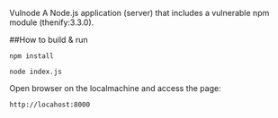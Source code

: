 Vulnode
A Node.js application (server) that includes a vulnerable npm module (thenify:3.3.0).

##How to build & run

`npm install`

`node index.js`

Open browser on the localmachine and access the page:

`http://locahost:8000`

